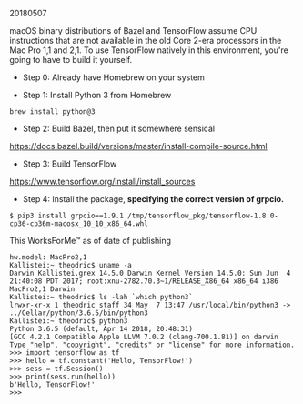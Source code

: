 20180507

macOS binary distributions of Bazel and TensorFlow assume CPU instructions that are not available in the old Core 2-era processors in the Mac Pro 1,1 and 2,1. To use TensorFlow natively in this environment, you're going to have to build it yourself.

* Step 0: Already have Homebrew on your system

* Step 1: Install Python 3 from Homebrew
```
brew install python@3
```

* Step 2: Build Bazel, then put it somewhere sensical

https://docs.bazel.build/versions/master/install-compile-source.html

* Step 3: Build TensorFlow

https://www.tensorflow.org/install/install_sources

* Step 4: Install the package, **specifying the correct version of grpcio.**

`$ pip3 install grpcio==1.9.1 /tmp/tensorflow_pkg/tensorflow-1.8.0-cp36-cp36m-macosx_10_10_x86_64.whl`

This WorksForMe™ as of date of publishing

```Kallistei:~ theodric$ sysctl hw.model
hw.model: MacPro2,1
Kallistei:~ theodric$ uname -a
Darwin Kallistei.grex 14.5.0 Darwin Kernel Version 14.5.0: Sun Jun  4 21:40:08 PDT 2017; root:xnu-2782.70.3~1/RELEASE_X86_64 x86_64 i386 MacPro2,1 Darwin
Kallistei:~ theodric$ ls -lah `which python3`
lrwxr-xr-x 1 theodric staff 34 May  7 13:47 /usr/local/bin/python3 -> ../Cellar/python/3.6.5/bin/python3
Kallistei:~ theodric$ python3
Python 3.6.5 (default, Apr 14 2018, 20:48:31)
[GCC 4.2.1 Compatible Apple LLVM 7.0.2 (clang-700.1.81)] on darwin
Type "help", "copyright", "credits" or "license" for more information.
>>> import tensorflow as tf
>>> hello = tf.constant('Hello, TensorFlow!')
>>> sess = tf.Session()
>>> print(sess.run(hello))
b'Hello, TensorFlow!'
>>>
```
